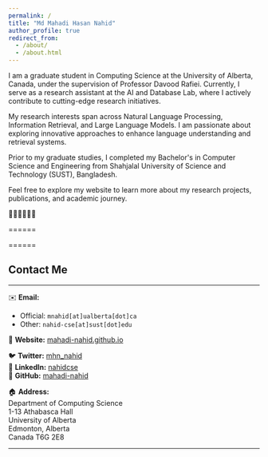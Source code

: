 ```yaml
---
permalink: /
title: "Md Mahadi Hasan Nahid"
author_profile: true
redirect_from: 
  - /about/
  - /about.html
---
```


I am a graduate student in Computing Science at the University of Alberta, Canada, under the supervision of Professor Davood Rafiei. Currently, I serve as a research assistant at the AI and Database Lab, where I actively contribute to cutting-edge research initiatives.

My research interests span across Natural Language Processing, Information Retrieval, and Large Language Models. I am passionate about exploring innovative approaches to enhance language understanding and retrieval systems.

Prior to my graduate studies, I completed my Bachelor's in Computer Science and Engineering from Shahjalal University of Science and Technology (SUST), Bangladesh.

Feel free to explore my website to learn more about my research projects, publications, and academic journey.

👨‍💻👨‍💻👨‍💻 


======

======

## Contact Me

---

✉️ **Email:**  
- Official: `mnahid[at]ualberta[dot]ca`  
- Other: `nahid-cse[at]sust[dot]edu`

🔗 **Website:** [mahadi-nahid.github.io](https://mahadi-nahid.github.io/)

🐦 **Twitter:** [mhn_nahid](https://twitter.com/mhn_nahid)  
🔗 **LinkedIn:** [nahidcse](https://www.linkedin.com/in/nahidcse/)  
🐙 **GitHub:** [mahadi-nahid](https://github.com/mahadi-nahid)

🏠 **Address:**  
Department of Computing Science  
1-13 Athabasca Hall  
University of Alberta  
Edmonton, Alberta  
Canada T6G 2E8  



----------------------------------------